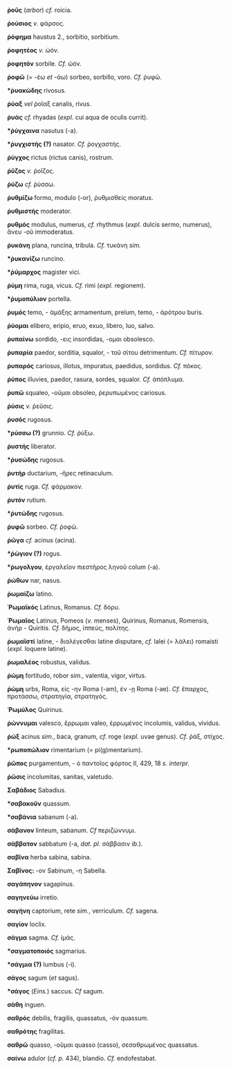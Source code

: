 **ῥοῦς** (*arbor*) *cf.* roicia.

**ῥούσιος** *v.* φάρσος.

**ῥόφημα** haustus 2., sorbitio, sorbitium.

**ῥοφητέος** *v.* ὠόν.

**ῥοφητόν** sorbile. *Cf.* ὠόν.

**ῥοφῶ** (= -έω *et* -άω) sorbeo, sorbillo, voro. *Cf.* ῥυφῶ.

**\*ῥυακώδης** rivosus.

**ῥύαξ** *vel* ῥοῖαξ canalis, rivus.

**ῥυάς** *cf.* rhyadas (*expl.* cui aqua de oculis currit).

**\*ῥύγχαινα** nasutus (-a).

**\*ῥυγχιστής (?)** nasator. *Cf.* ῥογχαστής.

**ῥύγχος** rictus (rictus canis), rostrum.

**ῥῦζος** *v.* ῥοῖζος.

**ῥύζω** *cf.* ῥύσσω.

**ῥυθμίζω** formo, modulo (-or), ῥυθμισθείς moratus.

**ῥυθμιστής** moderator.

**ρυθμός** modulus, numerus, *cf.* rhythmus (*expl.* dulcis sermo,
numerus), ἄνευ -οῦ immoderatus.

**ῥυκάνη** plana, runcina, tribula. *Cf.* τυκάνη *sim.*

**\*ῥυκανίζω** runcino.

**\*ῥύμαρχος** magister vici.

**ῥύμη** rima, ruga, vicus. *Cf.* rimi (*expl.* regionem).

**\*ῥυμοπύλιον** portella.

**ῥυμός** temo, - ἁμάξης armamentum, prelum, temo, - ἀρότρου buris.

**ῥύομαι** elibero, eripio, eruo, exuo, libero, luo, salvo.

**ῥυπαίνω** sordido, -εις insordidas, -ομαι obsolesco.

**ῥυπαρία** paedor, sorditia, squalor, - τοῦ σίτου detrimentum. *Cf.*
πίτυρον.

**ῥυπαρός** cariosus, illotus, impuratus, paedidus, sordidus. *Cf.*
πόκος.

**ῥύπος** illuvies, paedor, rasura, sordes, squalor. *Cf.* ἀπόπλυμα.

**ῥυπῶ** squaleo, -οῦμαι obsoleo, ῥερυπωμένος cariosus.

**ῥύσις** *v.* ῥεῦσις.

**ῥυσός** rugosus.

**\*ρύσσω (?)** grunnio. *Cf.* ῥύξω.

**ῥυστής** liberator.

**\*ῥυσώδης** rugosus.

**ῥυτήρ** ductarium, -ῆρες retinaculum.

**ῥυτίς** ruga. *Cf.* φάρμακον.

**ῥυτόν** rutium.

**\*ῥυτώδης** rugosus.

**ῥυφῶ** sorbeo. *Cf.* ῥοφῶ.

**ῥῶγα** *cf.* acinus (acina).

**\*ῥώγιον (?)** rogus.

**\*ῥωγολγου**, ἐργαλεῖον πιεστῆρος ληνοῦ colum (-a).

**ῥώθων** nar, nasus.

**ῥωμαίζω** latino.

**Ῥωμαϊκός** Latinus, Romanus. *Cf.* δόρυ.

**Ῥωμαῖος** Latinus, Pomeos (*v.* menses), Quirinus, Romanus, Romensis,
ἀνὴρ - Quiritis. *Cf.* δῆμος, ἱππεύς, πολίτης.

**ῥωμαϊστί** latine, - διαλέγεσθαι latine disputare, *cf.* lalei (=
λάλει) romaisti (*expl.* loquere latine).

**ῥωμαλέος** robustus, validus.

**ῥώμη** fortitudo, robor *sim.*, valentia, vigor, virtus.

**ῥώμη** urbs, Roma, εἰς -ην Roma (-am), ἐν -ῃ Roma (-ae). *Cf.*
ἔπαρχος, προτάσσω, στρατηγία, στρατηγός.

**Ῥωμύλος** Quirinus.

**ῥώννυμαι** valesco, ἔρρωμαι valeo, ἐρρωμένος incolumis, validus,
vividus.

**ῥώξ** acinus *sim.*, baca, granum, *cf.* roge (*expl.* uvae genus).
*Cf.* ῥάξ, στίχος.

**\*ρωποπώλιον** rimentarium (= pi(g)mentarium).

**ῥῶπος** purgamentum, - ὁ παντοῖος φόρτος II, 429, 18 *s. interpr.*

**ῥῶσις** incolumitas, sanitas, valetudo.

**Σαβάδιος** Sabadius.

**\*σαβακοῦν** quassum.

**\*σαβάνια** sabanum (-a).

**σάβανον** linteum, sabanum. *Cf* περιζώννυμι.

**σάββατον** sabbatum (-a, *dat. pl.* σάββασιν *ib.*).

**σαβῖνα** herba sabina, sabina.

**Σαβῖνος:** -ον Sabinum, -η Sabella.

**σαγάπηνον** sagapinus.

**σαγηνεύω** irretio.

**σαγήνη** captorium, rete *sim.*, verriculum. *Cf.* sagena.

**σαγίον** loclix.

**σάγμα** sagma. *Cf.* ἱμάς.

**\*σαγματοποιός** sagmarius.

**\*σάγμια (?)** lumbus (-i).

**σάγος** sagum (*et* sagus).

**\*σάγος** (*Eins.*) saccus. *Cf* sagum.

**σάθη** inguen.

**σαθρός** debilis, fragilis, quassatus, -όν quassum.

**σαθρότης** fragilitas.

**σαθρῶ** quasso, -οῦμαι quasso (casso), σεσαθρωμένος quassatus.

**σαίνω** adulor (*cf. p.* 434), blandio. *Cf.* endofestabat.
